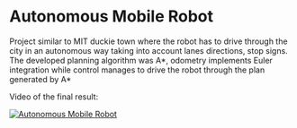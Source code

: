 # Autonomous Mobile Robot
Project similar to MIT duckie town where the robot has to drive through the city in an autonomous way taking into account lanes directions, stop signs. The developed planning algorithm was A$*$, odometry implements Euler integration while control manages to drive the robot through the plan generated by A$*$

Video of the final result:

[![Autonomous Mobile Robot](https://img.youtube.com/vi/fmRb8JX7574/0.jpg)](https://youtu.be/fmRb8JX7574)
